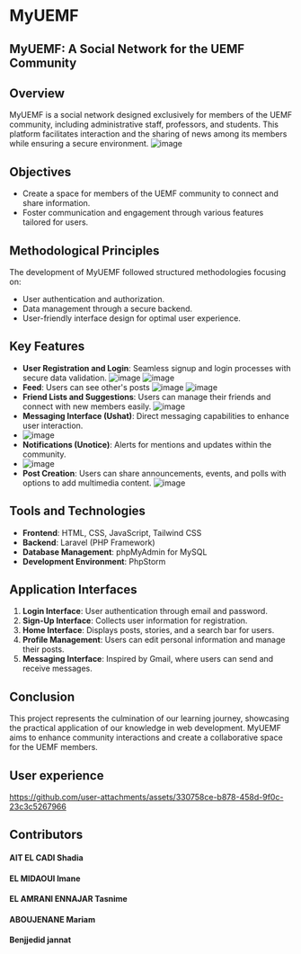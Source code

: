 # MyUEMF
## MyUEMF: A Social Network for the UEMF Community

## Overview
MyUEMF is a social network designed exclusively for members of the UEMF community, including administrative staff, professors, and students. This platform facilitates interaction and the sharing of news among its members while ensuring a secure environment.
![image](https://github.com/user-attachments/assets/ecff6bb5-b1b1-4373-a74b-e14d9f593586)
## Objectives
- Create a space for members of the UEMF community to connect and share information.
- Foster communication and engagement through various features tailored for users.

## Methodological Principles
The development of MyUEMF followed structured methodologies focusing on:
- User authentication and authorization.
- Data management through a secure backend.
- User-friendly interface design for optimal user experience.

## Key Features
- **User Registration and Login**: Seamless signup and login processes with secure data validation.
![image](https://github.com/user-attachments/assets/4de54d82-9996-4d79-a408-a96fdce6cda7)
![image](https://github.com/user-attachments/assets/bda92ae8-0c18-4ecd-9255-78b84132d240)
- **Feed**: Users can see other's  posts
![image](https://github.com/user-attachments/assets/cec461f1-6cd2-41b3-9721-ac8949e6ea5e)
![image](https://github.com/user-attachments/assets/14c33153-d3cc-4b17-adde-859f9e4ccfd2)
- **Friend Lists and Suggestions**: Users can manage their friends and connect with new members easily.
 ![image](https://github.com/user-attachments/assets/e5c3f5ab-7711-4b04-8f2b-5e4a0ed96c96)
- **Messaging Interface (Ushat)**: Direct messaging capabilities to enhance user interaction.
- ![image](https://github.com/user-attachments/assets/93158e97-1bae-4397-b3a2-ec5528c25df7)
- **Notifications (Unotice)**: Alerts for mentions and updates within the community.
- ![image](https://github.com/user-attachments/assets/21d6ea74-1b26-483f-82d0-303577f77d97)
- **Post Creation**: Users can share announcements, events, and polls with options to add multimedia content.
![image](https://github.com/user-attachments/assets/a6e48d8b-7ad8-4709-a1aa-b2cc33250da7)
## Tools and Technologies
- **Frontend**: HTML, CSS, JavaScript, Tailwind CSS
- **Backend**: Laravel (PHP Framework)
- **Database Management**: phpMyAdmin for MySQL
- **Development Environment**: PhpStorm

## Application Interfaces
1. **Login Interface**: User authentication through email and password.
2. **Sign-Up Interface**: Collects user information for registration.
3. **Home Interface**: Displays posts, stories, and a search bar for users.
4. **Profile Management**: Users can edit personal information and manage their posts.
5. **Messaging Interface**: Inspired by Gmail, where users can send and receive messages.

## Conclusion
This project represents the culmination of our learning journey, showcasing the practical application of our knowledge in web development. MyUEMF aims to enhance community interactions and create a collaborative space for the UEMF members.

## User experience
https://github.com/user-attachments/assets/330758ce-b878-458d-9f0c-23c3c5267966

## Contributors
#### AIT EL CADI Shadia
#### EL MIDAOUI Imane
#### EL AMRANI ENNAJAR Tasnime
#### ABOUJENANE Mariam
#### Benjjedid jannat


